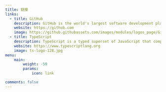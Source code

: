 ```yaml
---
title: 链接
links:
  - title: GitHub
    description: GitHub is the world's largest software development platform.
    website: https://github.com
    image: https://github.githubassets.com/images/modules/logos_page/GitHub-Mark.png
  - title: TypeScript
    description: TypeScript is a typed superset of JavaScript that compiles to plain JavaScript.
    website: https://www.typescriptlang.org
    image: ts-logo-128.jpg
menu:
    main: 
        weight: -50
        params:
            icon: link

comments: false
---
```


[//]: # (To use this feature, add `links` section to frontmatter.)
[//]: # ()
[//]: # (This page's frontmatter:)
[//]: # ()
[//]: # (```yaml)
[//]: # (links:)
[//]: # (  - title: GitHub)
[//]: # (    description: GitHub is the world's largest software development platform.)
[//]: # (    website: https://github.com)
[//]: # (    image: https://github.githubassets.com/images/modules/logos_page/GitHub-Mark.png)
[//]: # (  - title: TypeScript)
[//]: # (    description: TypeScript is a typed superset of JavaScript that compiles to plain JavaScript.)
[//]: # (    website: https://www.typescriptlang.org)
[//]: # (    image: ts-logo-128.jpg)
[//]: # (```)
[//]: # ()
[//]: # (`image` field accepts both local and external images.)
